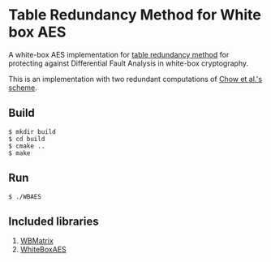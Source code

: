 # Table Redundancy Method for White box AES

A white-box AES implementation for [table redundancy method](https://eprint.iacr.org/2019/959.pdf) for protecting against Differential Fault Analysis in white-box cryptography.

This is an implementation with two redundant computations of [Chow et al.'s scheme](https://link.springer.com/chapter/10.1007/3-540-36492-7_17).

## Build

```
$ mkdir build
$ cd build
$ cmake ..
$ make
```

## Run

```
$ ./WBAES
```

## Included libraries
1. [WBMatrix](https://github.com/Nexus-TYF/WBMatrix)<br>
2. [WhiteBoxAES](https://github.com/Gr1zz/WhiteBoxAES)<br>
